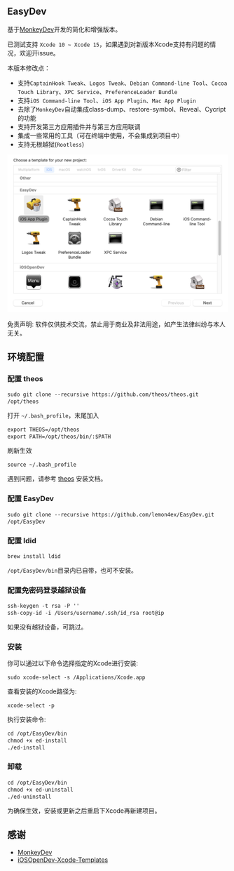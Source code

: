 ## EasyDev

基于[MonkeyDev](https://github.com/AloneMonkey/MonkeyDev)开发的简化和增强版本。

已测试支持 `Xcode 10 ~ Xcode 15`，如果遇到对新版本Xcode支持有问题的情况，欢迎开issue。

本版本修改点：

* 支持`CaptainHook Tweak`、`Logos Tweak`、`Debian Command-line Tool`、`Cocoa Touch Library`、`XPC Service`、`PreferenceLoader Bundle`
* 支持`iOS Command-line Tool`、`iOS App Plugin`、`Mac App Plugin`
* 去除了`MonkeyDev`自动集成class-dump、restore-symbol、Reveal、Cycript的功能
* 支持开发第三方应用插件并与第三方应用联调
* 集成一些常用的工具（可在终端中使用，不会集成到项目中）
* 支持无根越狱(`Rootless`)

![](ScreenShots/QQ20221213-213954@2x.png)

免责声明: 软件仅供技术交流，禁止用于商业及非法用途，如产生法律纠纷与本人无关。

## 环境配置

### 配置 theos

```
sudo git clone --recursive https://github.com/theos/theos.git /opt/theos
```

打开 `~/.bash_profile`，末尾加入

```
export THEOS=/opt/theos
export PATH=/opt/theos/bin/:$PATH
```

刷新生效

```
source ~/.bash_profile
```

遇到问题，请参考 [theos](https://github.com/theos/theos/wiki/Installation) 安装文档。

### 配置 EasyDev

```
sudo git clone --recursive https://github.com/lemon4ex/EasyDev.git /opt/EasyDev
```

### 配置 ldid

```
brew install ldid
```

`/opt/EasyDev/bin`目录内已自带，也可不安装。

### 配置免密码登录越狱设备

```
ssh-keygen -t rsa -P ''
ssh-copy-id -i /Users/username/.ssh/id_rsa root@ip
```

如果没有越狱设备，可跳过。

### 安装

你可以通过以下命令选择指定的Xcode进行安装:

```
sudo xcode-select -s /Applications/Xcode.app
```

查看安装的Xcode路径为:

```
xcode-select -p
```

执行安装命令:

```
cd /opt/EasyDev/bin
chmod +x ed-install
./ed-install
```

### 卸载
```
cd /opt/EasyDev/bin
chmod +x ed-uninstall
./ed-uninstall
```

为确保生效，安装或更新之后重启下Xcode再新建项目。

## 感谢
* [MonkeyDev](https://github.com/AloneMonkey/MonkeyDev)
* [iOSOpenDev-Xcode-Templates](https://github.com/kokoabim/iOSOpenDev-Xcode-Templates)
